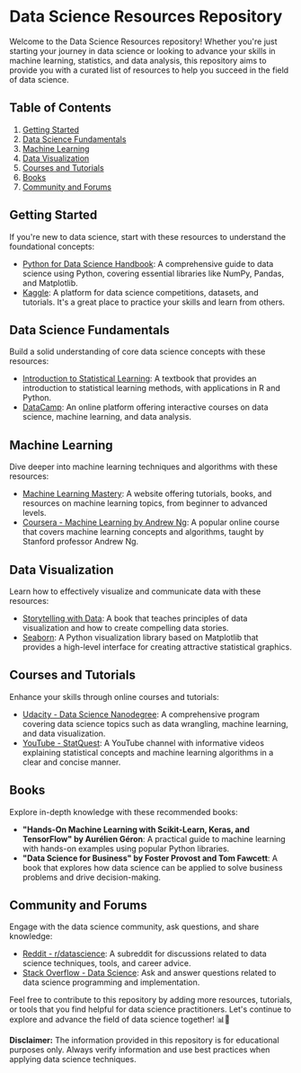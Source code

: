 # Data Science Resources Repository

Welcome to the Data Science Resources repository! Whether you're just starting your journey in data science or looking to advance your skills in machine learning, statistics, and data analysis, this repository aims to provide you with a curated list of resources to help you succeed in the field of data science.

## Table of Contents

1. [Getting Started](#getting-started)
2. [Data Science Fundamentals](#data-science-fundamentals)
3. [Machine Learning](#machine-learning)
4. [Data Visualization](#data-visualization)
5. [Courses and Tutorials](#courses-and-tutorials)
6. [Books](#books)
7. [Community and Forums](#community-and-forums)

## Getting Started

If you're new to data science, start with these resources to understand the foundational concepts:

- [Python for Data Science Handbook](https://jakevdp.github.io/PythonDataScienceHandbook/): A comprehensive guide to data science using Python, covering essential libraries like NumPy, Pandas, and Matplotlib.
- [Kaggle](https://www.kaggle.com/): A platform for data science competitions, datasets, and tutorials. It's a great place to practice your skills and learn from others.

## Data Science Fundamentals

Build a solid understanding of core data science concepts with these resources:

- [Introduction to Statistical Learning](https://www.statlearning.com/): A textbook that provides an introduction to statistical learning methods, with applications in R and Python.
- [DataCamp](https://www.datacamp.com/): An online platform offering interactive courses on data science, machine learning, and data analysis.

## Machine Learning

Dive deeper into machine learning techniques and algorithms with these resources:

- [Machine Learning Mastery](https://machinelearningmastery.com/): A website offering tutorials, books, and resources on machine learning topics, from beginner to advanced levels.
- [Coursera - Machine Learning by Andrew Ng](https://www.coursera.org/learn/machine-learning): A popular online course that covers machine learning concepts and algorithms, taught by Stanford professor Andrew Ng.

## Data Visualization

Learn how to effectively visualize and communicate data with these resources:

- [Storytelling with Data](http://www.storytellingwithdata.com/): A book that teaches principles of data visualization and how to create compelling data stories.
- [Seaborn](https://seaborn.pydata.org/): A Python visualization library based on Matplotlib that provides a high-level interface for creating attractive statistical graphics.

## Courses and Tutorials

Enhance your skills through online courses and tutorials:

- [Udacity - Data Science Nanodegree](https://www.udacity.com/course/data-scientist-nanodegree--nd025): A comprehensive program covering data science topics such as data wrangling, machine learning, and data visualization.
- [YouTube - StatQuest](https://www.youtube.com/user/joshstarmer): A YouTube channel with informative videos explaining statistical concepts and machine learning algorithms in a clear and concise manner.

## Books

Explore in-depth knowledge with these recommended books:

- **"Hands-On Machine Learning with Scikit-Learn, Keras, and TensorFlow" by Aurélien Géron**: A practical guide to machine learning with hands-on examples using popular Python libraries.
- **"Data Science for Business" by Foster Provost and Tom Fawcett**: A book that explores how data science can be applied to solve business problems and drive decision-making.

## Community and Forums

Engage with the data science community, ask questions, and share knowledge:

- [Reddit - r/datascience](https://www.reddit.com/r/datascience/): A subreddit for discussions related to data science techniques, tools, and career advice.
- [Stack Overflow - Data Science](https://stackoverflow.com/questions/tagged/data-science): Ask and answer questions related to data science programming and implementation.

Feel free to contribute to this repository by adding more resources, tutorials, or tools that you find helpful for data science practitioners. Let's continue to explore and advance the field of data science together! 📊🔬

**Disclaimer:** The information provided in this repository is for educational purposes only. Always verify information and use best practices when applying data science techniques.
